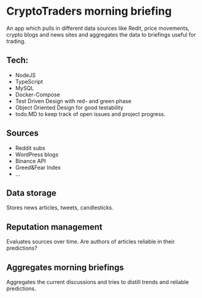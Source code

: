 # CryptoTraders morning briefing

An app which pulls in different data sources like Redit, price movements, crypto blogs and news sites and aggregates the data to briefings useful for trading.

## Tech:
* NodeJS
* TypeScript
* MySQL
* Docker-Compose
* Test Driven Design with red- and green phase
* Object Oriented Design for good testability
* todo.MD to keep track of open issues and project progress.

## Sources
* Reddit subs
* WordPress blogs
* Binance API
* Greed&Fear Index
* ...

## Data storage
Stores news articles, tweets, candlesticks.

## Reputation management
Evaluates sources over time. Are authors of articles reliable in their predictions?

## Aggregates morning briefings
Aggregates the current discussions and tries to distill trends and reliable predictions.


